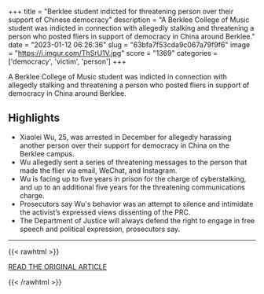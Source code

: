 +++
title = "Berklee student indicted for threatening person over their support of Chinese democracy"
description = "A Berklee College of Music student was indicted in connection with allegedly stalking and threatening a person who posted fliers in support of democracy in China around Berklee."
date = "2023-01-12 06:26:36"
slug = "63bfa7f53cda9c067a79f9f6"
image = "https://i.imgur.com/ThSrU1V.jpg"
score = "1369"
categories = ['democracy', 'victim', 'person']
+++

A Berklee College of Music student was indicted in connection with allegedly stalking and threatening a person who posted fliers in support of democracy in China around Berklee.

## Highlights

- Xiaolei Wu, 25, was arrested in December for allegedly harassing another person over their support for democracy in China on the Berklee campus.
- Wu allegedly sent a series of threatening messages to the person that made the flier via email, WeChat, and Instagram.
- Wu is facing up to five years in prison for the charge of cyberstalking, and up to an additional five years for the threatening communications charge.
- Prosecutors say Wu's behavior was an attempt to silence and intimidate the activist’s expressed views dissenting of the PRC.
- The Department of Justice will always defend the right to engage in free speech and political expression, prosecutors say.

---

{{< rawhtml >}}
  <p class="article-category">
    <a target="_blank" href="https://www.boston.com/news/crime/2023/01/10/berklee-student-indicted-threatening-support-chinese-democracy/">READ THE ORIGINAL ARTICLE</a>
  </p>
{{< /rawhtml >}}
